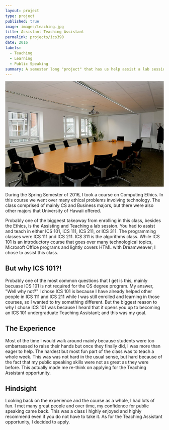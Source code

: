 ```yaml
---
layout: project
type: project
published: true
image: images/teaching.jpg
title: Assistant Teaching Assistant
permalink: projects/ics390
date: 2016
labels:
  - Teaching
  - Learning
  - Public Speaking
summary: A semester long "project" that has us help assist a lab session twice a week and even teach a week yourself.
---
```


<div align="middle">
  <img class="ui image" src="../images/room.jpg" >
</div>

During the Spring Semester of 2016, I took a course on Computing Ethics. In this course we went over many ethical problems involving technology. The class comprised of mainly CS and Business majors, but there were also other majors that University of Hawaii offered.

Probably one of the biggeest takeaway from enrolling in this class, besides the Ethics, is the Assisting and Teaching a lab session. You had to assist and teach in either ICS 101, ICS 111, ICS 211, or ICS 311. The programming classes were ICS 111 and ICS 211. ICS 311 is the algorithms class. While ICS 101 is an introductory course that goes over many technological topics, Microsoft Office programs and lightly covers HTML with Dreamweaver; I chose to assist this class.

## But why ICS 101?!

Probably one of the most common questions that I get is this, mainly becuase ICS 101 is not required for the CS degree program. My answer, "Well why not?" I chose ICS 101 is because I have already helped other people in ICS 111 and ICS 211 while I was still enrolled and learning in those courses, so I wanted to try something different. But the biggest reason to why I chose ICS 101 was because I heard that it opens you up to becoming an ICS 101 undergraduate Teaching Assistant; and this was my goal.

## The Experience

Most of the time I would walk around mainly because students were too embarrassed to raise their hands but once they finally did, I was more than eager to help. The hardest but most fun part of the class was to teach a whole week. This was was not hard in the usual sense, but hard because of the fact that my public speaking skills were not as great as they were before. This actually made me re-think on applying for the Teaching Assistant opportunity.

## Hindsight

Looking back on the experience and the course as a whole, I had lots of fun. I met many great people and over time, my confidence for public speaking came back. This was a class I highly enjoyed and highly recommend even if you do not have to take it. As for the Teaching Assistant opportunity, I decided to apply.
<div style="height:50px;"></div>
